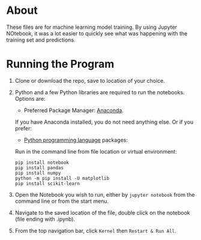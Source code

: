 # About

These files are for machine learning model training. By using Jupyter NOtebook, it was a lot easier to quickly see what was happening with the training set and predictions.

# Running the Program

1. Clone or download the repo, save to location of your choice.
2. Python and a few Python libraries are required to run the notebooks. Options are:
   
   * Preferred Package Manager: [Anaconda](https://www.anaconda.com/products/individual).

	If you have Anaconda installed, you do not need anything else. Or if you prefer:

   * [Python programming language](https://www.python.org) packages:
	
	Run in the command line from file location or virtual environment:

	```
	pip install notebook
	pip install pandas
	pip install numpy
	python -m pip install -U matplotlib
	pip install scikit-learn
	```

3. Open the Notebook you wish to run, either by `jupyter notebook` from the command line or from the start menu. 
4. Navigate to the saved location of the file, double click on the notebook (file ending with .ipynb).
5. From the top navigation bar, click `Kernel` then `Restart & Run All`.